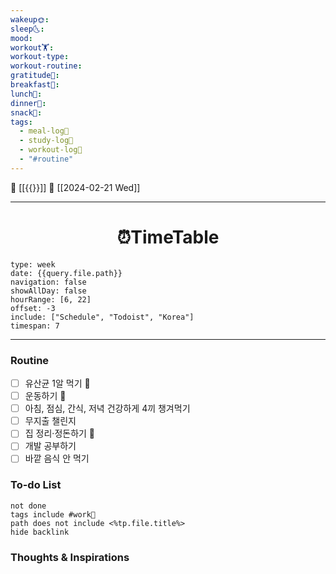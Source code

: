 ```yaml
---
wakeup🌞: 
sleep🌜: 
mood: 
workout🏋️: 
workout-type: 
workout-routine: 
gratitude🙏: 
breakfast🍳: 
lunch🍚: 
dinner🥗: 
snack🍬: 
tags:
  - meal-log📝
  - study-log📓
  - workout-log💪
  - "#routine"
---
```


🔺 [[{{}}]]
🔻 [[2024-02-21 Wed]]
___
<h1> <center>⏰TimeTable </center> </h1>

```gEvent
type: week
date: {{query.file.path}}
navigation: false
showAllDay: false
hourRange: [6, 22]
offset: -3
include: ["Schedule", "Todoist", "Korea"]
timespan: 7
```

--- 
### Routine 
- [ ] 유산균 1알 먹기 🔼 
- [ ] 운동하기 🔼
- [ ] 아침, 점심, 간식, 저녁 건강하게 4끼 챙겨먹기
- [ ] 무지출 챌린지 
- [ ] 집 정리·정돈하기 🔼
- [ ] 개발 공부하기
- [ ] 바깥 음식 안 먹기 

### To-do List 

```tasks
not done
tags include #work💼 
path does not include <%tp.file.title%>
hide backlink
```


### Thoughts & Inspirations
